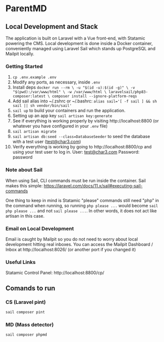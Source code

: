 # ParentMD

## Local Development and Stack

The application is built on Laravel with a Vue front-end, with Statamic powering the CMS. Local development is done inside a Docker container, conveniently managed using Laravel Sail which stands up PostgreSQL and Mailpit locally.

### Getting Started

1. `cp .env.example .env`
2. Modify any ports, as necessary, inside `.env`
3. Install deps `docker run --rm \
    -u "$(id -u):$(id -g)" \
    -v "$(pwd):/var/www/html" \
    -w /var/www/html \
    laravelsail/php83-composer:latest \
    composer install --ignore-platform-reqs`
4. Add sail alias into ~/.zshrc or ~/.bashrc:
   `alias sail='[ -f sail ] && sh sail || sh vendor/bin/sail'`
5. `sail up` to build your containers and run the application.
6. Setting up an app key `sail artisan key:generate`
7. See if everything is working properly by visiting http://localhost:8800 (or whatever you have configured in your `.env` file)
8. `sail artisan migrate`
9. `sail artisan db:seed --class=DatabaseSeeder` to seed the database with a test user (test@char3.com)
10. Verify everything is working by going to http://localhost:8800/cp and using your test user to log in.
     User: test@char3.com
     Password: password

### Note about Sail

When using Sail, CLI commands must be run inside the container. Sail makes this simple: https://laravel.com/docs/11.x/sail#executing-sail-commands

One thing to keep in mind is Statamic "please" commands still need "php" in the command when running, so running `php please ...` would become `sail php please ...` and not `sail please ...`. In other words, it does not act like artisan in this case.

### Email on Local Development

Email is caught by Mailpit so you do not need to worry about local development hitting real inboxes. You can access the Mailpit Dashboard / Inbox at http://localhost:8026/ (or another port if you changed it)

### Useful Links

Statamic Control Panel: http://localhost:8800/cp/


## Comands to run

### CS (Laravel pint)

```bash
sail composer pint
```

### MD (Mass detector)

```bash
sail composer phpmd
```
